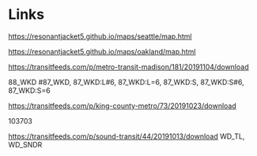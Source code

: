 # Links

https://resonantjacket5.github.io/maps/seattle/map.html

https://resonantjacket5.github.io/maps/oakland/map.html


https://transitfeeds.com/p/metro-transit-madison/181/20191104/download

88_WKD
#87_WKD, 87_WKD:L#6, 87_WKD:L=6, 87_WKD:S, 87_WKD:S#6, 87_WKD:S=6


https://transitfeeds.com/p/king-county-metro/73/20191023/download

103703 


https://transitfeeds.com/p/sound-transit/44/20191013/download
WD_TL, WD_SNDR
